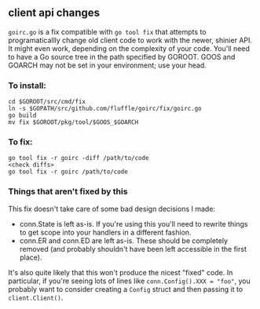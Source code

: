 ## client api changes

`goirc.go` is a fix compatible with `go tool fix` that attempts to
programaticallly change old client code to work with the newer, shinier
API. It might even work, depending on the complexity of your code. You'll
need to have a Go source tree in the path specified by GOROOT. GOOS and
GOARCH may not be set in your environment; use your head.

### To install:

    cd $GOROOT/src/cmd/fix
    ln -s $GOPATH/src/github.com/fluffle/goirc/fix/goirc.go
    go build
    mv fix $GOROOT/pkg/tool/$GOOS_$GOARCH

### To fix:

    go tool fix -r goirc -diff /path/to/code
    <check diffs>
    go tool fix -r goirc /path/to/code

### Things that aren't fixed by this

This fix doesn't take care of some bad design decisions I made:

  - conn.State is left as-is. If you're using this you'll need to rewrite
    things to get scope into your handlers in a different fashion.
  - conn.ER and conn.ED are left as-is. These should be completely removed
    (and probably shouldn't have been left accessible in the first place).

It's also quite likely that this won't produce the nicest "fixed" code. In
particular, if you're seeing lots of lines like `conn.Config().XXX = "foo"`,
you probably want to consider creating a `Config` struct and then passing
it to `client.Client()`.

